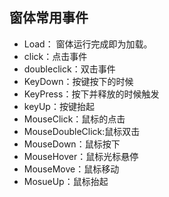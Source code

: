 ## 窗体常用事件
  - Load： 窗体运行完成即为加载。
  - click：点击事件
  - doubleclick：双击事件
  - KeyDown：按键按下的时候
  - KeyPress：按下并释放的时候触发
  - keyUp：按键抬起
  - MouseClick：鼠标的点击
  - MouseDoubleClick:鼠标双击
  - MouseDown：鼠标按下
  - MouseHover：鼠标光标悬停
  - MouseMove：鼠标移动
  - MosueUp：鼠标抬起